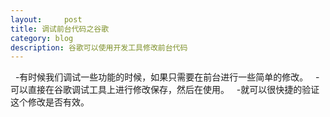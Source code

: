 ```yaml
---
layout:     post
title: 调试前台代码之谷歌    
category: blog
description: 谷歌可以使用开发工具修改前台代码
---
```

 
-有时候我们调试一些功能的时候，如果只需要在前台进行一些简单的修改。
 
-可以直接在谷歌调试工具上进行修改保存，然后在使用。
 
-就可以很快捷的验证这个修改是否有效。
